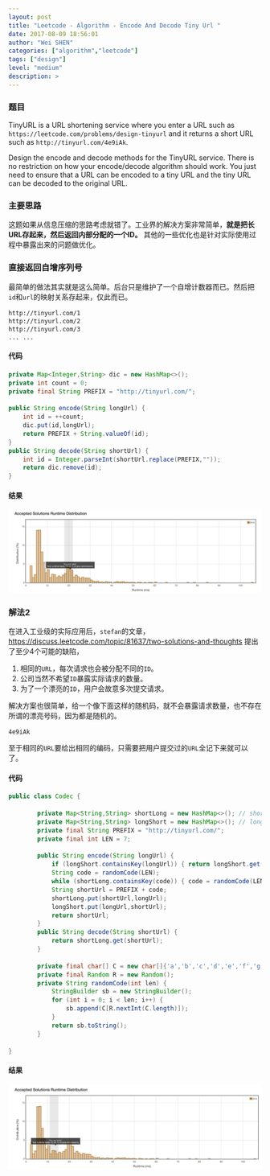 ```yaml
---
layout: post
title: "Leetcode - Algorithm - Encode And Decode Tiny Url "
date: 2017-08-09 18:56:01
author: "Wei SHEN"
categories: ["algorithm","leetcode"]
tags: ["design"]
level: "medium"
description: >
---
```


### 题目
TinyURL is a URL shortening service where you enter a URL such as `https://leetcode.com/problems/design-tinyurl` and it returns a short URL such as `http://tinyurl.com/4e9iAk`.

Design the encode and decode methods for the TinyURL service. There is no restriction on how your encode/decode algorithm should work. You just need to ensure that a URL can be encoded to a tiny URL and the tiny URL can be decoded to the original URL.

### 主要思路
这题如果从信息压缩的思路考虑就错了。工业界的解决方案非常简单，**就是把长URL存起来，然后返回内部分配的一个ID。** 其他的一些优化也是针对实际使用过程中暴露出来的问题做优化。

### 直接返回自增序列号
最简单的做法其实就是这么简单。后台只是维护了一个自增计数器而已。然后把`id`和`url`的映射关系存起来，仅此而已。
```
http://tinyurl.com/1
http://tinyurl.com/2
http://tinyurl.com/3
... ...
```

#### 代码
```java
private Map<Integer,String> dic = new HashMap<>();
private int count = 0;
private final String PREFIX = "http://tinyurl.com/";

public String encode(String longUrl) {
    int id = ++count;
    dic.put(id,longUrl);
    return PREFIX + String.valueOf(id);
}
public String decode(String shortUrl) {
    int id = Integer.parseInt(shortUrl.replace(PREFIX,""));
    return dic.remove(id);
}
```

#### 结果
![encode-and-decode-tiny-url-1](/images/leetcode/encode-and-decode-tiny-url-1.png)


### 解法2
在进入工业级的实际应用后，`stefan`的文章，<https://discuss.leetcode.com/topic/81637/two-solutions-and-thoughts> 提出了至少4个可能的缺陷，
1. 相同的`URL`，每次请求也会被分配不同的`ID`。
2. 公司当然不希望`ID`暴露实际请求的数量。
3. 为了一个漂亮的`ID`，用户会故意多次提交请求。

解决方案也很简单，给一个像下面这样的随机码，就不会暴露请求数量，也不存在所谓的漂亮号码，因为都是随机的。
```
4e9iAk
```
至于相同的`URL`要给出相同的编码，只需要把用户提交过的`URL`全记下来就可以了。

#### 代码
```java
public class Codec {

        private Map<String,String> shortLong = new HashMap<>(); // short-long
        private Map<String,String> longShort = new HashMap<>(); // long-short
        private final String PREFIX = "http://tinyurl.com/";
        private final int LEN = 7;

        public String encode(String longUrl) {
            if (longShort.containsKey(longUrl)) { return longShort.get(longUrl); }
            String code = randomCode(LEN);
            while (shortLong.containsKey(code)) { code = randomCode(LEN); }
            String shortUrl = PREFIX + code;
            shortLong.put(shortUrl,longUrl);
            longShort.put(longUrl,shortUrl);
            return shortUrl;
        }
        public String decode(String shortUrl) {
            return shortLong.get(shortUrl);
        }

        private final char[] C = new char[]{'a','b','c','d','e','f','g','h','i','j','k','l','m','n','o','p','q','r','s','t','u','v','w','x','y','z','A','B','C','D','E','F','G','H','I','J','K','L','M','N','O','P','Q','R','S','T','U','V','W','X','Y','Z','1','2','3','4','5','6','7','8','9','0'};
        private final Random R = new Random();
        private String randomCode(int len) {
            StringBuilder sb = new StringBuilder();
            for (int i = 0; i < len; i++) {
                sb.append(C[R.nextInt(C.length)]);
            }
            return sb.toString();
        }

}
```

#### 结果
![encode-and-decode-tiny-url-2](/images/leetcode/encode-and-decode-tiny-url-2.png)
